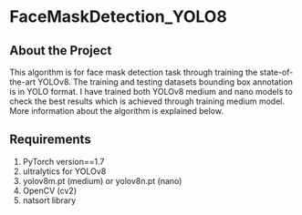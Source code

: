 <h1> FaceMaskDetection_YOLO8

## About the Project
This algorithm is for face mask detection task through training the state-of-the-art YOLOv8. The training and testing datasets bounding box annotation is in YOLO format. I have trained both YOLOv8 medium and nano models to check the best results which is achieved through training medium model. 
More information about the algorithm is explained below.
  
## Requirements
  1. PyTorch version==1.7
  2. ultralytics for YOLOv8
  3. yolov8m.pt (medium) or yolov8n.pt (nano) 
  4. OpenCV (cv2)
  5. natsort library
  
  
